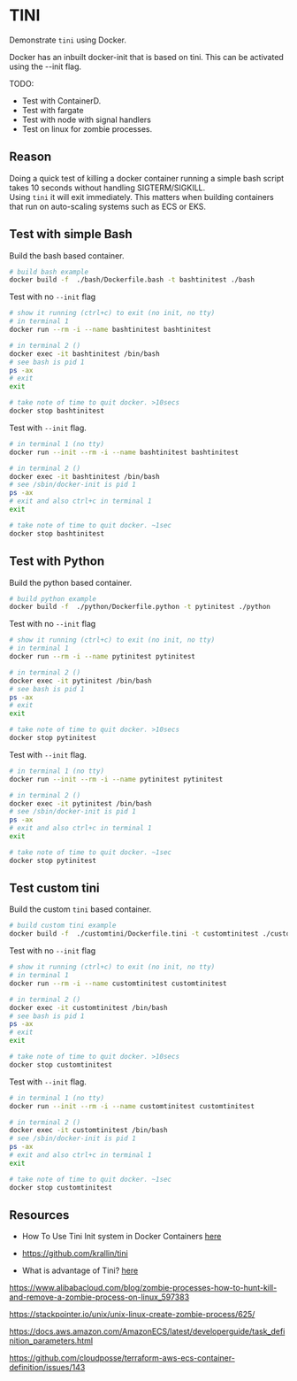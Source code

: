 # TINI

Demonstrate `tini` using Docker.  

Docker has an inbuilt docker-init that is based on tini.  This can be activated using the --init flag.  

TODO:

* Test with ContainerD.
* Test with fargate
* Test with node with signal handlers
* Test on linux for zombie processes.

## Reason

Doing a quick test of killing a docker container running a simple bash script takes 10 seconds without handling SIGTERM/SIGKILL.  
Using `tini` it will exit immediately.  This matters when building containers that run on auto-scaling systems such as ECS or EKS.  

## Test with simple Bash

Build the bash based container.  

```sh
# build bash example
docker build -f  ./bash/Dockerfile.bash -t bashtinitest ./bash
```

Test with no `--init` flag  

```sh
# show it running (ctrl+c) to exit (no init, no tty)
# in terminal 1 
docker run --rm -i --name bashtinitest bashtinitest

# in terminal 2 ()
docker exec -it bashtinitest /bin/bash 
# see bash is pid 1
ps -ax 
# exit 
exit

# take note of time to quit docker. >10secs 
docker stop bashtinitest
```

Test with `--init` flag.  

```sh
# in terminal 1 (no tty)
docker run --init --rm -i --name bashtinitest bashtinitest  

# in terminal 2 ()
docker exec -it bashtinitest /bin/bash 
# see /sbin/docker-init is pid 1
ps -ax 
# exit and also ctrl+c in terminal 1
exit

# take note of time to quit docker. ~1sec 
docker stop bashtinitest
```

## Test with Python

Build the python based container.  

```sh
# build python example
docker build -f  ./python/Dockerfile.python -t pytinitest ./python
```

Test with no `--init` flag  

```sh
# show it running (ctrl+c) to exit (no init, no tty)
# in terminal 1 
docker run --rm -i --name pytinitest pytinitest

# in terminal 2 ()
docker exec -it pytinitest /bin/bash 
# see bash is pid 1
ps -ax 
# exit 
exit

# take note of time to quit docker. >10secs 
docker stop pytinitest
```

Test with `--init` flag.  

```sh
# in terminal 1 (no tty)
docker run --init --rm -i --name pytinitest pytinitest  

# in terminal 2 ()
docker exec -it pytinitest /bin/bash 
# see /sbin/docker-init is pid 1
ps -ax 
# exit and also ctrl+c in terminal 1
exit

# take note of time to quit docker. ~1sec 
docker stop pytinitest
```

## Test custom tini

Build the custom `tini` based container.  

```sh
# build custom tini example
docker build -f  ./customtini/Dockerfile.tini -t customtinitest ./customtini
```

Test with no `--init` flag  

```sh
# show it running (ctrl+c) to exit (no init, no tty)
# in terminal 1 
docker run --rm -i --name customtinitest customtinitest

# in terminal 2 ()
docker exec -it customtinitest /bin/bash 
# see bash is pid 1
ps -ax 
# exit 
exit

# take note of time to quit docker. >10secs 
docker stop customtinitest
```

Test with `--init` flag.  

```sh
# in terminal 1 (no tty)
docker run --init --rm -i --name customtinitest customtinitest  

# in terminal 2 ()
docker exec -it customtinitest /bin/bash 
# see /sbin/docker-init is pid 1
ps -ax 
# exit and also ctrl+c in terminal 1
exit

# take note of time to quit docker. ~1sec 
docker stop customtinitest
```


## Resources

* How To Use Tini Init system in Docker Containers [here](https://computingforgeeks.com/use-tini-init-system-in-docker-containers/)  
* https://github.com/krallin/tini

* What is advantage of Tini? [here](https://github.com/krallin/tini/issues/)  

https://www.alibabacloud.com/blog/zombie-processes-how-to-hunt-kill-and-remove-a-zombie-process-on-linux_597383

https://stackpointer.io/unix/unix-linux-create-zombie-process/625/

https://docs.aws.amazon.com/AmazonECS/latest/developerguide/task_definition_parameters.html

https://github.com/cloudposse/terraform-aws-ecs-container-definition/issues/143

